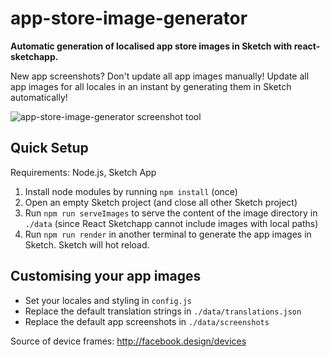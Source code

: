 # app-store-image-generator

**Automatic generation of localised app store images in Sketch with react-sketchapp.**

New app screenshots? Don't update all app images manually! Update all app images for all locales in an instant by generating them in Sketch automatically! 

![app-store-image-generator screenshot tool](https://raw.githubusercontent.com/kristinbaumann/app-store-image-generator/master/app-store-image-generator-example.png?token=ANZUAWQobNXJRPcIlj6bjA-ta6zbi0Y7ks5ZocqFwA%3D%3D)

## Quick Setup

Requirements: Node.js, Sketch App 

1. Install node modules by running `npm install` (once)
2. Open an empty Sketch project (and close all other Sketch project)
3. Run `npm run serveImages` to serve the content of the image directory in `./data` (since React Sketchapp cannot include images with local paths)
4. Run `npm run render` in another terminal to generate the app images in Sketch. Sketch will hot reload.

## Customising your app images
* Set your locales and styling in `config.js` 
* Replace the default translation strings in `./data/translations.json`
* Replace the default app screenshots in `./data/screenshots`


Source of device frames: http://facebook.design/devices